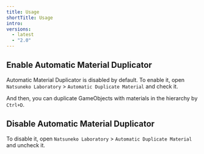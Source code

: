 ```yaml
---
title: Usage
shortTitle: Usage
intro:
versions:
  - latest
  - "2.0"
---
```


## Enable Automatic Material Duplicator

Automatic Material Duplicator is disabled by default. To enable it, open `Natsuneko Laboratory` > `Automatic Duplicate Material` and check it.

And then, you can duplicate GameObjects with materials in the hierarchy by `Ctrl+D`.

## Disable Automatic Material Duplicator

To disable it, open `Natsuneko Laboratory` > `Automatic Duplicate Material` and uncheck it.
